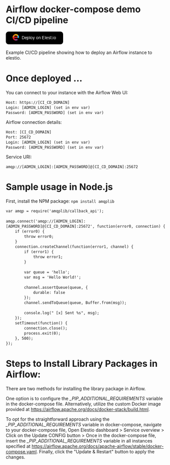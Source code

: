 # Airflow docker-compose demo CI/CD pipeline


<a href="https://dash.elest.io/deploy?source=cicd&social=dockerCompose&url=https://github.com/elestio-examples/airflow"><img src="deploy-on-elestio.png" alt="Deploy on Elest.io" width="180px" /></a>

Example CI/CD pipeline showing how to deploy an Airflow instance to elestio.


# Once deployed ...

You can connect to your instance with the Airflow Web UI:

    Host: https://[CI_CD_DOMAIN]
    Login: [ADMIN_LOGIN] (set in env var)
    Password: [ADMIN_PASSWORD] (set in env var)


Airflow connection details:

    Host: [CI_CD_DOMAIN]
    Port: 25672
    Login: [ADMIN_LOGIN] (set in env var)
    Password: [ADMIN_PASSWORD] (set in env var)

Service URI:
    
    amqp://[ADMIN_LOGIN]:[ADMIN_PASSWORD]@[CI_CD_DOMAIN]:25672




# Sample usage in Node.js

First, install the NPM package: `npm install amqplib`

    var amqp = require('amqplib/callback_api');

    amqp.connect('amqp://[ADMIN_LOGIN]:[ADMIN_PASSWORD]@[CI_CD_DOMAIN]:25672', function(error0, connection) {
        if (error0) {
            throw error0;
        }
        connection.createChannel(function(error1, channel) {
            if (error1) {
                throw error1;
            }

            var queue = 'hello';
            var msg = 'Hello World!';

            channel.assertQueue(queue, {
                durable: false
            });
            channel.sendToQueue(queue, Buffer.from(msg));

            console.log(" [x] Sent %s", msg);
        });
        setTimeout(function() {
            connection.close();
            process.exit(0);
        }, 500);
    });

# Steps to Install Library Packages in Airflow:

There are two methods for installing the library package in Airflow.

One option is to configure the *__PIP_ADDITIONAL_REQUIREMENTS_* variable in the docker-compose file. Alternatively, utilize the custom Docker image provided at https://airflow.apache.org/docs/docker-stack/build.html.

To opt for the straightforward approach using the *__PIP_ADDITIONAL_REQUIREMENTS_* variable in docker-compose, navigate to your docker-compose file, Open Elestio dashboard > Service overview > Click on the Update CONFIG button > Once in the docker-compose file, insert the *__PIP_ADDITIONAL_REQUIREMENTS_* variable in all instances specified at https://airflow.apache.org/docs/apache-airflow/stable/docker-compose.yaml. Finally, click the "Update & Restart" button to apply the changes.
